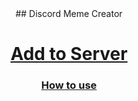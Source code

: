 <center>
## Discord Meme Creator

<h1><a href="https://discord.com/oauth2/authorize?client_id=778273877041741864&permissions=378880&scope=bot">Add to Server</a></h1>
<h3><a href="https://jroo3121.github.io/files/howtouse/discordmemecreator.html">How to use</a></h3>
</center>
